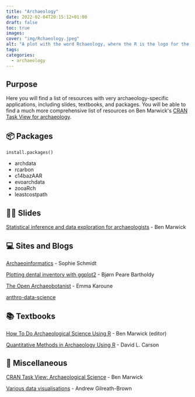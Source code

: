 ```yaml
---
title: "Archaeology"
date: 2022-02-04T20:15:12+01:00
draft: false
toc: true
images:
cover: "img/Rchaeology.jpeg"
alt: "A plot with the word Rchaeology, where the R is the logo for the R programming language."
tags:
categories: 
  - archaeology
---
```


## Purpose

Here you will find a list of resources with very archaeology-specific applications, including
slides, textbooks, and packages. You will be able to find a much more comprehensive list of resources
on Ben Marwick's [CRAN Task View for archaeology](https://github.com/benmarwick/ctv-archaeology).

## :package: Packages

`install.packages()`

- archdata
- rcarbon
- c14bazAAR
- evoarchdata
- zooaRch
- leastcostpath

## 👩‍🏫 Slides

[Statistical inference and data exploration for archaeologists](https://benmarwick.github.io/stat-inference-and-exploration-for-archaeologists/stat-inference-and-exploration-for-archaeologists.html#1) - Ben Marwick


## :computer: Sites and Blogs

[Archaeoinformatics](https://archaeoinformatics.net) - Sophie Schmidt

[Plotting dental inventory with ggplot2](https://bjorn.rbind.io/post/dental-inv-plot/) - Bjørn Peare Bartholdy

[The Open Archaeobotanist](https://ekaroune.github.io/The-Open-Archaeobotanist/) - Emma Karoune

[anthro-data-science](https://anthro-data-science.github.io/)


## :books: Textbooks

[How To Do Archaeological Science Using R](https://benmarwick.github.io/How-To-Do-Archaeological-Science-Using-R/) - Ben Marwick (editor)

[Quantitative Methods in Archaeology Using R](https://www.cambridge.org/core/books/quantitative-methods-in-archaeology-using-r/DEAE593FA2418EA3B8ECD538C34ED2D5?fbclid=IwAR0guclfEtttfDkVKNUJWfhQ1wgUlXSKAIA3f_6D3hS_9EkUKivSY9AyFD8) - David L. Carson

## 🤷 Miscellaneous

[CRAN Task View: Archaeological Science](https://github.com/benmarwick/ctv-archaeology) - Ben Marwick

[Various data visualisations](https://github.com/Archaeo-Programmer/data-visualizations) - Andrew Gilreath-Brown
